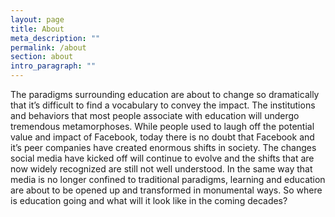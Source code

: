 ```yaml
---
layout: page
title: About
meta_description: ""
permalink: /about
section: about
intro_paragraph: ""
---
```

The paradigms surrounding education are about to change so dramatically that it’s difficult to find a vocabulary to convey the impact. The institutions and behaviors that most people associate with education will undergo tremendous metamorphoses. While people used to laugh off the potential value and impact of Facebook, today there is no doubt that Facebook and it’s peer companies have created enormous shifts in society. The changes social media have kicked off will continue to evolve and the shifts that are now widely recognized are still not well understood. In the same way that media is no longer confined to traditional paradigms, learning and education are about to be opened up and transformed in monumental ways. So where is education going and what will it look like in the coming decades?
